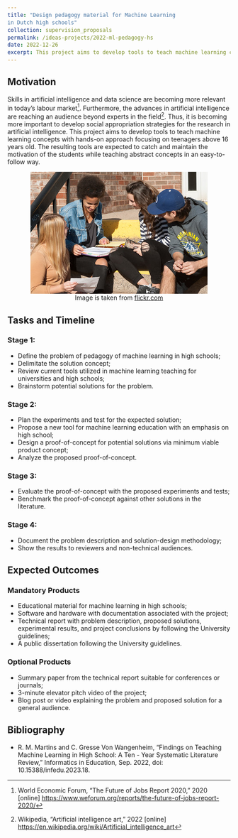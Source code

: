 ```yaml
---
title: "Design pedagogy material for Machine Learning 
in Dutch high schools"
collection: supervision_proposals
permalink: /ideas-projects/2022-ml-pedagogy-hs
date: 2022-12-26
excerpt: This project aims to develop tools to teach machine learning concepts with hands-on approach focusing on teenagers above 16 years old. The resulting tools are expected to catch and maintain the motivation of the students while teaching abstract concepts in an easy-to-follow way.
---
```


## Motivation
Skills in artificial intelligence and data science are becoming more relevant in today’s labour market[^1]. Furthermore, the advances in artificial intelligence are reaching an audience beyond experts in the field[^2]. Thus, it is becoming more important to develop social appropriation strategies for the research in artificial intelligence. This project aims to develop tools to teach machine learning concepts with hands-on approach focusing on teenagers above 16 years old. The resulting tools are expected to catch and maintain the motivation of the students while teaching abstract concepts in an easy-to-follow way.

<div style="text-align: center;">
    <img src="/images/high-school-students.jpg"
        alt="Mario."
        style="display: block; margin-left: auto; margin-right: auto;" />
    <figcaption>Image is taken from <a href="https://www.flickr.com/photos/peigov/30072854771/in/photostream/">flickr.com</a></figcaption>
</div>

[^1]:World Economic Forum, “The Future of Jobs Report 2020,” 2020 [online] https://www.weforum.org/reports/the-future-of-jobs-report-2020/

[^2]: Wikipedia, “Artificial intelligence art,” 2022 [online] https://en.wikipedia.org/wiki/Artificial_intelligence_art 

## Tasks and Timeline

### Stage 1:
* Define the problem of pedagogy of machine learning in high schools;
* Delimitate the solution concept;
* Review current tools utilized in machine learning teaching for universities and high schools;
* Brainstorm potential solutions for the problem.

### Stage 2:
* Plan the experiments and test for the expected solution;
* Propose a new tool for machine learning education with an emphasis on high school;
* Design a proof-of-concept for potential solutions via minimum viable product concept;
* Analyze the proposed proof-of-concept.

### Stage 3: 
* Evaluate the proof-of-concept with the proposed experiments and tests;
* Benchmark the proof-of-concept against other solutions in the literature.

### Stage 4: 
* Document the problem description and solution-design methodology;
* Show the results to reviewers and non-technical audiences.

## Expected Outcomes

### Mandatory Products
* Educational material for machine learning in high schools;
* Software and hardware with documentation associated with the project;
* Technical report with problem description, proposed solutions, experimental results, and project conclusions by following the University guidelines;
* A public dissertation following the University guidelines.

### Optional Products
* Summary paper from the technical report suitable for conferences or journals;
* 3-minute elevator pitch video of the project;
* Blog post or video explaining the problem and proposed solution for a general audience.

## Bibliography
* R. M. Martins and C. Gresse Von Wangenheim, “Findings on Teaching Machine Learning in High School: A Ten - Year Systematic Literature Review,” Informatics in Education, Sep. 2022, doi: 10.15388/infedu.2023.18.